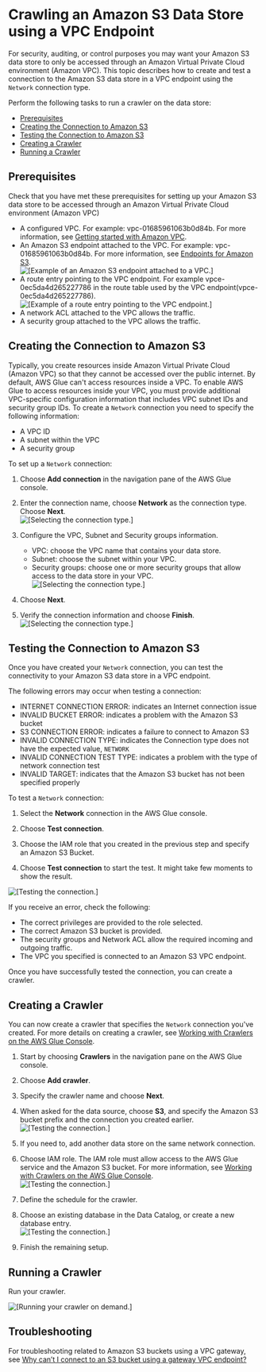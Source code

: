 # Crawling an Amazon S3 Data Store using a VPC Endpoint<a name="connection-S3-VPC"></a>

For security, auditing, or control purposes you may want your Amazon S3 data store to only be accessed through an Amazon Virtual Private Cloud environment \(Amazon VPC\)\. This topic describes how to create and test a connection to the Amazon S3 data store in a VPC endpoint using the `Network` connection type\.

Perform the following tasks to run a crawler on the data store:
+ [Prerequisites](#connection-S3-VPC-prerequisites)
+ [Creating the Connection to Amazon S3](#connection-S3-VPC-create-connection)
+ [Testing the Connection to Amazon S3](#connection-S3-VPC-test-connection)
+ [Creating a Crawler](#connection-S3-VPC-create-crawler)
+ [Running a Crawler](#connection-S3-VPC-run-crawler)

## Prerequisites<a name="connection-S3-VPC-prerequisites"></a>

Check that you have met these prerequisites for setting up your Amazon S3 data store to be accessed through an Amazon Virtual Private Cloud environment \(Amazon VPC\)
+ A configured VPC\. For example: vpc\-01685961063b0d84b\. For more information, see [Getting started with Amazon VPC](https://docs.aws.amazon.com/https://docs.aws.amazon.com/vpc/latest/userguide/vpc-getting-started.html)\.
+ An Amazon S3 endpoint attached to the VPC\. For example: vpc\-01685961063b0d84b\. For more information, see [Endpoints for Amazon S3](https://docs.aws.amazon.com/https://docs.aws.amazon.com/vpc/latest/userguide/vpc-getting-started.html)\.  
![\[Example of an Amazon S3 endpoint attached to a VPC.\]](http://docs.aws.amazon.com/glue/latest/dg/images/network_s3_vpc_s3_endpoint_attached.png)
+ A route entry pointing to the VPC endpoint\. For example vpce\-0ec5da4d265227786 in the route table used by the VPC endpoint\(vpce\-0ec5da4d265227786\)\.  
![\[Example of a route entry pointing to the VPC endpoint.\]](http://docs.aws.amazon.com/glue/latest/dg/images/network_s3_vpc_route_entry.png)
+ A network ACL attached to the VPC allows the traffic\.
+ A security group attached to the VPC allows the traffic\.

## Creating the Connection to Amazon S3<a name="connection-S3-VPC-create-connection"></a>

Typically, you create resources inside Amazon Virtual Private Cloud \(Amazon VPC\) so that they cannot be accessed over the public internet\. By default, AWS Glue can't access resources inside a VPC\. To enable AWS Glue to access resources inside your VPC, you must provide additional VPC\-specific configuration information that includes VPC subnet IDs and security group IDs\. To create a `Network` connection you need to specify the following information:
+ A VPC ID
+ A subnet within the VPC
+ A security group

To set up a `Network` connection:

1. Choose **Add connection** in the navigation pane of the AWS Glue console\.

1. Enter the connection name, choose **Network** as the connection type\. Choose **Next**\.  
![\[Selecting the connection type.\]](http://docs.aws.amazon.com/glue/latest/dg/images/network_s3_vpc_add_network_1.png)

1. Configure the VPC, Subnet and Security groups information\.
   + VPC: choose the VPC name that contains your data store\.
   + Subnet: choose the subnet within your VPC\.
   + Security groups: choose one or more security groups that allow access to the data store in your VPC\.  
![\[Selecting the connection type.\]](http://docs.aws.amazon.com/glue/latest/dg/images/network_s3_vpc_add_network_2.png)

1. Choose **Next**\.

1. Verify the connection information and choose **Finish**\.  
![\[Selecting the connection type.\]](http://docs.aws.amazon.com/glue/latest/dg/images/network_s3_vpc_add_network_3.png)

## Testing the Connection to Amazon S3<a name="connection-S3-VPC-test-connection"></a>

Once you have created your `Network` connection, you can test the connectivity to your Amazon S3 data store in a VPC endpoint\.

The following errors may occur when testing a connection:
+ INTERNET CONNECTION ERROR: indicates an Internet connection issue
+ INVALID BUCKET ERROR: indicates a problem with the Amazon S3 bucket
+ S3 CONNECTION ERROR: indicates a failure to connect to Amazon S3
+ INVALID CONNECTION TYPE: indicates the Connection type does not have the expected value, `NETWORK`
+ INVALID CONNECTION TEST TYPE: indicates a problem with the type of network connection test
+ INVALID TARGET: indicates that the Amazon S3 bucket has not been specified properly

To test a `Network` connection:

1. Select the **Network** connection in the AWS Glue console\.

1. Choose **Test connection**\.

1. Choose the IAM role that you created in the previous step and specify an Amazon S3 Bucket\.

1. Choose **Test connection** to start the test\. It might take few moments to show the result\. 

![\[Testing the connection.\]](http://docs.aws.amazon.com/glue/latest/dg/images/network_s3_vpc_test_network.png)

 If you receive an error, check the following:
+ The correct privileges are provided to the role selected\.
+ The correct Amazon S3 bucket is provided\.
+ The security groups and Network ACL allow the required incoming and outgoing traffic\.
+ The VPC you specified is connected to an Amazon S3 VPC endpoint\.

Once you have successfully tested the connection, you can create a crawler\.

## Creating a Crawler<a name="connection-S3-VPC-create-crawler"></a>

You can now create a crawler that specifies the `Network` connection you've created\. For more details on creating a crawler, see [Working with Crawlers on the AWS Glue Console](console-crawlers.md)\.

1. Start by choosing **Crawlers** in the navigation pane on the AWS Glue console\. 

1. Choose **Add crawler**\.

1. Specify the crawler name and choose **Next**\.

1. When asked for the data source, choose **S3**, and specify the Amazon S3 bucket prefix and the connection you created earlier\.  
![\[Testing the connection.\]](http://docs.aws.amazon.com/glue/latest/dg/images/network_s3_vpc_add_crawler_1.png)

1. If you need to, add another data store on the same network connection\.

1. Choose IAM role\. The IAM role must allow access to the AWS Glue service and the Amazon S3 bucket\. For more information, see [Working with Crawlers on the AWS Glue Console](console-crawlers.md)\.  
![\[Testing the connection.\]](http://docs.aws.amazon.com/glue/latest/dg/images/network_s3_vpc_add_crawler_2.png)

1. Define the schedule for the crawler\.

1. Choose an existing database in the Data Catalog, or create a new database entry\.  
![\[Testing the connection.\]](http://docs.aws.amazon.com/glue/latest/dg/images/network_s3_vpc_add_crawler_3.png)

1. Finish the remaining setup\.

## Running a Crawler<a name="connection-S3-VPC-run-crawler"></a>

Run your crawler\.

![\[Running your crawler on demand.\]](http://docs.aws.amazon.com/glue/latest/dg/images/network_s3_vpc_s3_endpoint_run_crawler.png)

## Troubleshooting<a name="connection-S3-VPC-troubleshooting"></a>

For troubleshooting related to Amazon S3 buckets using a VPC gateway, see [Why can’t I connect to an S3 bucket using a gateway VPC endpoint?](https://aws.amazon.com/premiumsupport/knowledge-center/connect-s3-vpc-endpoint/)